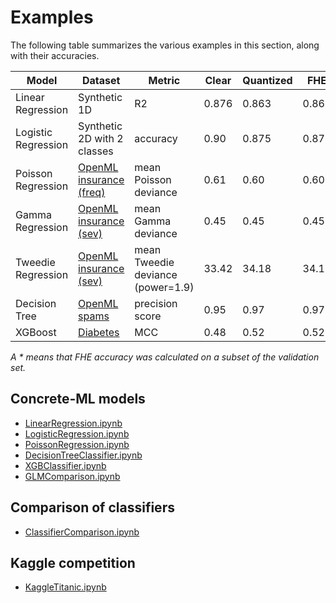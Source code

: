 # Examples

The following table summarizes the various examples in this section, along with their accuracies.

| Model               | Dataset                                                   | Metric                            | Clear | Quantized | FHE    |
| ------------------- | --------------------------------------------------------- | --------------------------------- | ----- | --------- | ------ |
| Linear Regression   | Synthetic 1D                                              | R2                                | 0.876 | 0.863     | 0.863  |
| Logistic Regression | Synthetic 2D with 2 classes                               | accuracy                          | 0.90  | 0.875     | 0.875  |
| Poisson Regression  | [OpenML insurance (freq)](https://www.openml.org/d/41214) | mean Poisson deviance             | 0.61  | 0.60      | 0.60   |
| Gamma Regression    | [OpenML insurance (sev)](https://www.openml.org/d/41215)  | mean Gamma deviance               | 0.45  | 0.45      | 0.45   |
| Tweedie Regression  | [OpenML insurance (sev)](https://www.openml.org/d/41215)  | mean Tweedie deviance (power=1.9) | 33.42 | 34.18     | 34.18  |
| Decision Tree       | [OpenML spams](https://www.openml.org/d/44)               | precision score                   | 0.95  | 0.97      | 0.97\* |
| XGBoost             | [Diabetes](https://www.openml.org/d/37)                   | MCC                               | 0.48  | 0.52      | 0.52\* |

_A * means that FHE accuracy was calculated on a subset of the validation set._

## **Concrete-ML** models

- [LinearRegression.ipynb](https://github.com/zama-ai/concrete-ml/tree/main/docs/advanced_examples/LinearRegression.ipynb)
- [LogisticRegression.ipynb](https://github.com/zama-ai/concrete-ml/tree/main/docs/advanced_examples/LogisticRegression.ipynb)
- [PoissonRegression.ipynb](https://github.com/zama-ai/concrete-ml/tree/main/docs/advanced_examples/PoissonRegression.ipynb)
- [DecisionTreeClassifier.ipynb](https://github.com/zama-ai/concrete-ml/tree/main/docs/advanced_examples/DecisionTreeClassifier.ipynb)
- [XGBClassifier.ipynb](https://github.com/zama-ai/concrete-ml/tree/main/docs/advanced_examples/XGBClassifier.ipynb)
- [GLMComparison.ipynb](https://github.com/zama-ai/concrete-ml/tree/main/docs/advanced_examples/GLMComparison.ipynb)

## Comparison of classifiers

- [ClassifierComparison.ipynb](https://github.com/zama-ai/concrete-ml/tree/main/docs/advanced_examples/ClassifierComparison.ipynb)

## Kaggle competition

- [KaggleTitanic.ipynb](https://github.com/zama-ai/concrete-ml/tree/main/docs/advanced_examples/KaggleTitanic.ipynb)
